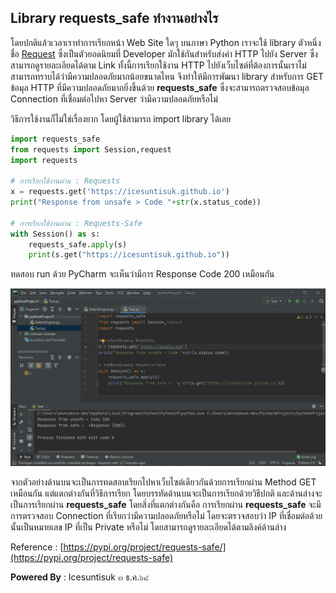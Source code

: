 ## Library requests_safe ทำงานอย่างไร

โดยปกติแล้วเวลาเราทำการเรียกหน้า Web Site ใดๆ บนภาษา Python เราจะใช้ library ตัวหนึ่งชื่อ [Request](https://2.python-requests.org/en/master/) ซึ่งเป็นตัวยอดนิยมที่ Developer มักใช้กันสำหรับส่งค่า HTTP ไปยัง Server ซึ่งสามารถดูรายละเอียดได้ตาม Link ทั้งนี้การเรียกใช้งาน HTTP ไปยังเว็บไซต์ที่ต้องการนั้นเราไม่สามารถทราบได้ว่ามีความปลอดภัยมากน้อยขนาดไหน จึงทำให้มีการพัฒนา library สำหรับการ GET ข้อมุล HTTP ที่มีความปลอดภัยมากยิ่งขึ้นด้วย **requests_safe** ซึ่งจะสามารถตรวจสอบข้อมุล Connection ที่เชื่อมต่อไปหา Server ว่ามีความปลอดภัยหรือไม่ 

วิธีการใช้งานก็ไม่ใช่เรื่องยาก โดยผู้ใช้สามารถ import library ได้เลย 

``` python
import requests_safe
from requests import Session,request
import requests

# การเรียกใช้งานผ่าน : Requests
x = requests.get('https://icesuntisuk.github.io')
print("Response from unsafe > Code "+str(x.status_code))

# การเรียกใช้งานผ่าน : Requests-Safe
with Session() as s:
    requests_safe.apply(s)
    print(s.get("https://icesuntisuk.github.io"))
``` 
ทดสอบ run ด้วย PyCharm จะเห็นว่ามีการ Response  Code 200 เหมือนกัน

![](/KB/img/requests_safe01.png)

จากตัวอย่างด้านบนจะเป็นการทดสอบเรียกไปหาเว็บไซต์เดียวกันด้วยการเรียกผ่าน Method GET เหมือนกัน แต่แตกต่างกันที่วิธีการเรียก โดยบรรทัดด้านบนจะเป็นการเรียกด้วยวิธีปกติ และด้านล่างจะเป็นการเรียกผ่าน **requests_safe** โดยสิ่งที่แตกต่างกันคือ การเรียกผ่าน **requests_safe** จะมีการตรวจสอบ Connection ที่เรียกว่ามีความปลอดภัยหรือไม่ โดยจะตรวจสอบว่า IP ที่เชื่อมต่อด้วยนั้นเป็นหมายเลข IP ที่เป็น Private หรือไม่ โดยสามารถดูรายละเอียดได้ตามลิงค์ด้านล่าง

Reference : [https://pypi.org/project/requests-safe/](https://pypi.org/project/requests-safe)

**Powered By** : 
Icesuntisuk 
๓ ธ.ค.๖๔
